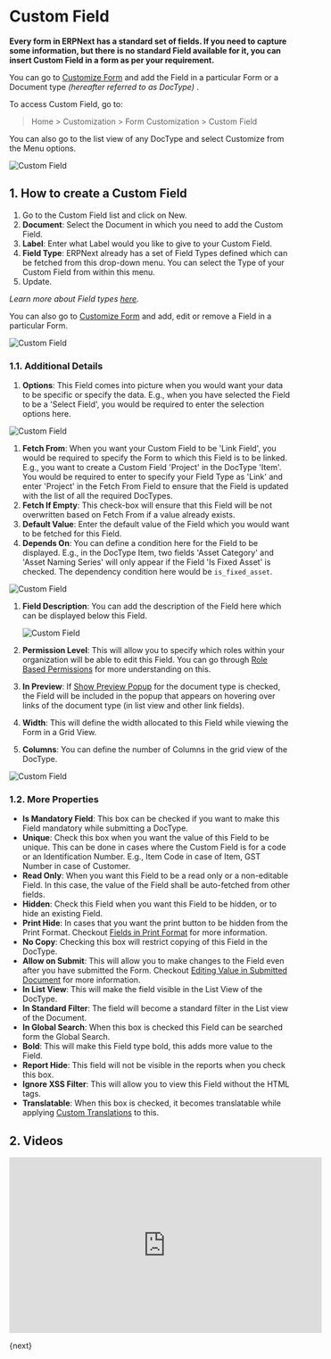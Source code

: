 <!-- add-breadcrumbs -->

# Custom Field

**Every form in ERPNext has a standard set of fields. If you need to capture some information, but there is no standard Field available for it, you can insert Custom Field in a form as per your requirement.**

You can go to [Customize Form](/docs/v13/user/manual/en/customize-erpnext/customize-form) and add the Field in a particular Form or a Document type _(hereafter referred to as DocType)_ .

To access Custom Field, go to:

> Home > Customization > Form Customization > Custom Field

You can also go to the list view of any DocType and select Customize from the Menu options.

<img alt="Custom Field" class="screenshot" src="{{docs_base_url}}/assets/img/customize/customize-custom-field-01.png">

## 1. How to create a Custom Field

1. Go to the Custom Field list and click on New.
2. **Document**: Select the Document in which you need to add the Custom Field.
3. **Label**: Enter what Label would you like to give to your Custom Field.
4.  **Field Type**: ERPNext already has a set of Field Types defined which can be fetched from this drop-down menu. You can select the Type of your Custom Field from within this menu.
5. Update.

  *Learn more about Field types [here](/docs/v13/user/manual/en/customize-erpnext/articles/field-types.html).*

You can also go to [Customize Form](/docs/v13/user/manual/en/customize-erpnext/customize-form) and add, edit or remove a Field in a particular Form.

<img alt="Custom Field" class="screenshot" src="{{docs_base_url}}/assets/img/setup/customize-erpnext-custom-field-from-customize-form.gif">

### 1.1. Additional Details

1. **Options**: This Field comes into picture when you would want your data to be specific or specify the data. E.g., when you have selected the Field to be a 'Select Field', you would be required to enter the selection options here.

  <img alt="Custom Field" class="screenshot" src="{{docs_base_url}}/assets/img/customize/custom-field-2.png">

1. **Fetch From**: When you want your Custom Field to be 'Link Field', you would be required to specify the Form to which this Field is to be linked. E.g., you want to create a Custom Field 'Project' in the DocType 'Item'. You would be required to enter to specify your Field Type as 'Link' and enter 'Project' in the Fetch From Field to ensure that the Field is updated with the list of all the required DocTypes.
1. **Fetch If Empty**: This check-box will ensure that this Field will be not overwritten based on Fetch From if a value already exists.
1. **Default Value**: Enter the default value of the Field which you would want to be fetched for this Field.
1. **Depends On**: You can define a condition here for the Field to be displayed. E.g., in the DocType Item, two fields 'Asset Category' and 'Asset Naming Series' will only appear if the Field 'Is Fixed Asset' is checked. The dependency condition here would be `is_fixed_asset`.

  <img alt="Custom Field" class="screenshot" src="{{docs_base_url}}/assets/img/customize/custom-field-dpends-on.png">

1. **Field Description**: You can add the description of the Field here which can be displayed below this Field.

   <img alt="Custom Field" class="screenshot" src="{{docs_base_url}}/assets/img/customize/custom-field-description-1.png">

1. **Permission Level**: This will allow you to specify which roles within your organization will be able to edit this Field. You can go through [Role Based Permissions](/docs/v13/user/manual/en/setting-up/users-and-permissions/role-based-permissions) for more understanding on this.
1. **In Preview**: If [Show Preview Popup](/docs/v13/user/manual/en/customize-erpnext/customize-form#13-more-properties) for the document type is checked, the Field will be included in the popup that appears on hovering over links of the document type (in list view and other link fields).
1. **Width**: This will define the width allocated to this Field while viewing the Form in a Grid View.
1. **Columns**: You can define the number of Columns in the grid view of the DocType.

  <img alt="Custom Field" class="screenshot" src="{{docs_base_url}}/assets/img/customize/cutom-field-changes.png">

### 1.2. More Properties

* **Is Mandatory Field**: This box can be checked if you want to make this Field mandatory while submitting a DocType.
* **Unique**: Check this box when you want the value of this Field to be unique. This can be done in cases where the Custom Field is for a code or an Identification Number. E.g., Item Code in case of Item, GST Number in case of Customer.
* **Read Only**: When you want this Field to be a read only or a non-editable Field. In this case, the value of the Field shall be auto-fetched from other fields.
* **Hidden**: Check this Field when you want this Field to be hidden, or to hide an existing Field.
* **Print Hide**: In cases that you want the print button to be hidden from the Print Format. Checkout [Fields in Print Format](/docs/v13/user/manual/en/customize-erpnext/articles/making-fields-visible-in-print-format) for more information.
* **No Copy**: Checking this box will restrict copying of this Field in the DocType.
* **Allow on Submit**: This will allow you to make changes to the Field even after you have submitted the Form. Checkout [Editing Value in Submitted Document](/docs/v13/user/manual/en/customize-erpnext/articles/allow-fields-to-be-changed-after-submission) for more information.
* **In List View**: This will make the field visible in the List View of the DocType.
* **In Standard Filter**: The field will become a standard filter in the List view of the Document.
* **In Global Search**: When this box is checked this Field can be searched form the Global Search.
* **Bold**: This will make this Field type bold, this adds more value to the Field.
* **Report Hide**: This field will not be visible in the reports when you check this box.
* **Ignore XSS Filter**: This will allow you to view this Field without the HTML tags.
* **Translatable**: When this box is checked, it becomes translatable while applying [Custom Translations](/docs/v13/user/manual/en/setting-up/print/custom-translations) to this.

## 2. Videos

<div class="embed-container">
    <iframe width="560" height="315" src="https://www.youtube.com/embed/WSzkpPm3iIU?start=218" frameborder="0" allow="accelerometer; autoplay; encrypted-media; gyroscope; picture-in-picture" allowfullscreen></iframe>
</div>



{next}
